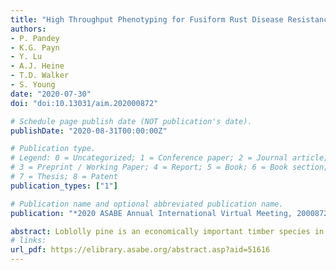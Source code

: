 ```yaml
---
title: "High Throughput Phenotyping for Fusiform Rust Disease Resistance in Loblolly Pine Using Hyperspectral Imaging"
authors: 
- P. Pandey
- K.G. Payn 
- Y. Lu
- A.J. Heine 
- T.D. Walker
- S. Young
date: "2020-07-30"
doi: "doi:10.13031/aim.202000872"

# Schedule page publish date (NOT publication's date).
publishDate: "2020-08-31T00:00:00Z"

# Publication type.
# Legend: 0 = Uncategorized; 1 = Conference paper; 2 = Journal article;
# 3 = Preprint / Working Paper; 4 = Report; 5 = Book; 6 = Book section;
# 7 = Thesis; 8 = Patent
publication_types: ["1"]

# Publication name and optional abbreviated publication name.
publication: "*2020 ASABE Annual International Virtual Meeting, 2000872*"

abstract: Loblolly pine is an economically important timber species in the United States, with almost 1 billion seedlings produced annually. The most significant disease affecting this species is fusiform rust disease, caused by the fungus, Cronartium quercuum f.sp. fusiforme. The breeding and deployment of disease resistant families has proven to be a successful strategy for combating rust. Testing for fusiform rust resistance in the greenhouse environment involves artificial inoculations carried out at the USDA Forest Service Resistance Screening Center in Asheville, North Carolina. Disease incidence is determined through visual inspection. However, an automated, high-throughput phenotyping method will improve both the efficiency and accuracy of the disease screening process. This study investigates the use of hyperspectral imaging for screening loblolly pine seedlings for fusiform rust resistance in the greenhouse environment. A nursery trial containing families with known in-field rust resistance data was created, and the seedlings were artificially inoculated with fungal spores. Hyperspectral images using a visible near infra-red camera were collected before inoculation, and regular scans were collected at approximately monthly intervals post-inoculation. Additionally, the disease incidence for all plants was scored with traditional methods based on visible stem galls. The hyperspectral images were segmented from the background using spectral methods, and algorithms were developed for discriminating stem pixels from needle pixels using both spectral and spatial features. Statistical discrimination models were built for classifying seedling scans into diseased and non-diseased classes. A classification model built using stem spectra was found to be more accurate compared to the model built using needle spectra.
# links:
url_pdf: https://elibrary.asabe.org/abstract.asp?aid=51616
---
```

